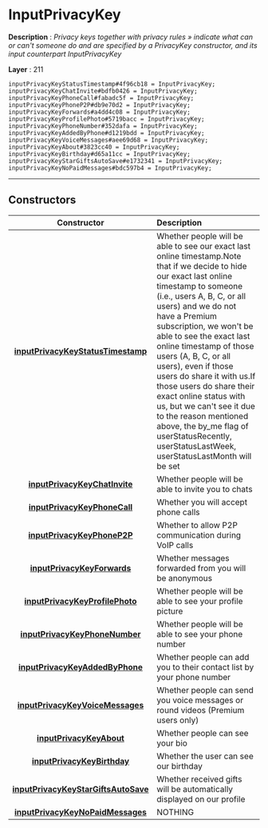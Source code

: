 # InputPrivacyKey

**Description** : *Privacy keys together with privacy rules » indicate what can or can't someone do and are specified by a PrivacyKey constructor, and its input counterpart InputPrivacyKey*

**Layer** : 211

```tl
inputPrivacyKeyStatusTimestamp#4f96cb18 = InputPrivacyKey;
inputPrivacyKeyChatInvite#bdfb0426 = InputPrivacyKey;
inputPrivacyKeyPhoneCall#fabadc5f = InputPrivacyKey;
inputPrivacyKeyPhoneP2P#db9e70d2 = InputPrivacyKey;
inputPrivacyKeyForwards#a4dd4c08 = InputPrivacyKey;
inputPrivacyKeyProfilePhoto#5719bacc = InputPrivacyKey;
inputPrivacyKeyPhoneNumber#352dafa = InputPrivacyKey;
inputPrivacyKeyAddedByPhone#d1219bdd = InputPrivacyKey;
inputPrivacyKeyVoiceMessages#aee69d68 = InputPrivacyKey;
inputPrivacyKeyAbout#3823cc40 = InputPrivacyKey;
inputPrivacyKeyBirthday#d65a11cc = InputPrivacyKey;
inputPrivacyKeyStarGiftsAutoSave#e1732341 = InputPrivacyKey;
inputPrivacyKeyNoPaidMessages#bdc597b4 = InputPrivacyKey;
```

---

## Constructors

| Constructor | Description |
| :---: | :--- |
| [**inputPrivacyKeyStatusTimestamp**](constructor/inputPrivacyKeyStatusTimestamp) | Whether people will be able to see our exact last online timestamp.Note that if we decide to hide our exact last online timestamp to someone (i.e., users A, B, C, or all users) and we do not have a Premium subscription, we won't be able to see the exact last online timestamp of those users (A, B, C, or all users), even if those users do share it with us.If those users do share their exact online status with us, but we can't see it due to the reason mentioned above, the by_me flag of userStatusRecently, userStatusLastWeek, userStatusLastMonth will be set |
| [**inputPrivacyKeyChatInvite**](constructor/inputPrivacyKeyChatInvite) | Whether people will be able to invite you to chats |
| [**inputPrivacyKeyPhoneCall**](constructor/inputPrivacyKeyPhoneCall) | Whether you will accept phone calls |
| [**inputPrivacyKeyPhoneP2P**](constructor/inputPrivacyKeyPhoneP2P) | Whether to allow P2P communication during VoIP calls |
| [**inputPrivacyKeyForwards**](constructor/inputPrivacyKeyForwards) | Whether messages forwarded from you will be anonymous |
| [**inputPrivacyKeyProfilePhoto**](constructor/inputPrivacyKeyProfilePhoto) | Whether people will be able to see your profile picture |
| [**inputPrivacyKeyPhoneNumber**](constructor/inputPrivacyKeyPhoneNumber) | Whether people will be able to see your phone number |
| [**inputPrivacyKeyAddedByPhone**](constructor/inputPrivacyKeyAddedByPhone) | Whether people can add you to their contact list by your phone number |
| [**inputPrivacyKeyVoiceMessages**](constructor/inputPrivacyKeyVoiceMessages) | Whether people can send you voice messages or round videos (Premium users only) |
| [**inputPrivacyKeyAbout**](constructor/inputPrivacyKeyAbout) | Whether people can see your bio |
| [**inputPrivacyKeyBirthday**](constructor/inputPrivacyKeyBirthday) | Whether the user can see our birthday |
| [**inputPrivacyKeyStarGiftsAutoSave**](constructor/inputPrivacyKeyStarGiftsAutoSave) | Whether received gifts will be automatically displayed on our profile |
| [**inputPrivacyKeyNoPaidMessages**](constructor/inputPrivacyKeyNoPaidMessages) | NOTHING |